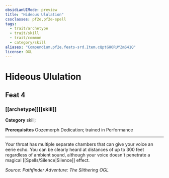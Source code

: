 ```yaml
---
obsidianUIMode: preview
title: "Hideous Ululation"
cssclasses: pf2e,pf2e-spell
tags:
  - trait/archetype
  - trait/skill
  - trait/common
  - category/skill
aliases: "Compendium.pf2e.feats-srd.Item.cQptGH6RUYZmS41Q"
license: OGL
---
```

# Hideous Ululation
## Feat 4
### [[archetype]][[skill]]

**Category** skill; 



**Prerequisites** Oozemorph Dedication; trained in Performance
* * *
Your throat has multiple separate chambers that can give your voice an eerie echo. You can be clearly heard at distances of up to 300 feet regardless of ambient sound, although your voice doesn't penetrate a magical [[Spells/Silence|Silence]] effect.

*Source: Pathfinder Adventure: The Slithering*
*OGL*
